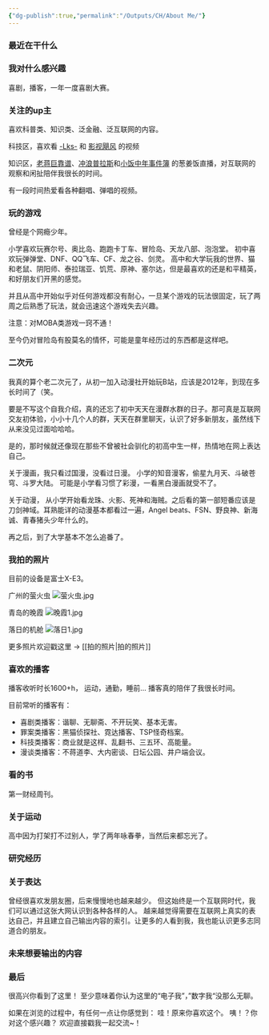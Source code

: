 ```yaml
---
{"dg-publish":true,"permalink":"/Outputs/CH/About Me/"}
---
```



### 最近在干什么

### 我对什么感兴趣
喜剧，播客，一年一度喜剧大赛。

### 关注的up主
喜欢科普类、知识类、泛金融、泛互联网的内容。

科技区，喜欢看 [-Lks-](https://space.bilibili.com/125526) 和 [影视飓风](https://space.bilibili.com/946974) 的视频

知识区，[老蒋巨靠谱](https://space.bilibili.com/119801456)、[冲浪普拉斯](https://space.bilibili.com/290548469?spm_id_from=333.337.0.0)和[小饭中年事件簿](https://space.bilibili.com/145149047) 的葱姜饭直播，对互联网的观察和闲扯陪伴我很长的时间。

有一段时间热爱看各种翻唱、弹唱的视频。
### 玩的游戏
曾经是个网瘾少年。

小学喜欢玩赛尔号、奥比岛、跑跑卡丁车、冒险岛、天龙八部、泡泡堂。
初中喜欢玩弹弹堂、DNF、QQ飞车、CF、龙之谷、剑灵。
高中和大学玩我的世界、猫和老鼠、阴阳师、泰拉瑞亚、饥荒、原神、塞尔达，但是最喜欢的还是和平精英，和好朋友们开黑的感觉。

并且从高中开始似乎对任何游戏都没有耐心，一旦某个游戏的玩法很固定，玩了两周之后熟悉了玩法，就会迅速这个游戏失去兴趣。

注意：对MOBA类游戏一窍不通！

至今仍对冒险岛有股莫名的情怀，可能是童年经历过的东西都是这样吧。
### 二次元
我真的算个老二次元了，从初一加入动漫社开始玩B站，应该是2012年，到现在多长时间了（笑。

要是不写这个自我介绍，真的还忘了初中天天在漫群水群的日子。那可真是互联网交友初体验，小小十几个人的群，天天在群里聊天，认识了好多新朋友，虽然线下从来没见过面哈哈哈。

是的，那时候就还像现在那些不曾被社会驯化的初高中生一样，热情地在网上表达自己。

关于漫画，我只看过国漫，没看过日漫。
小学的知音漫客，偷星九月天、斗破苍穹、斗罗大陆。
可能是小学看习惯了彩漫，一看黑白漫画就受不了。

关于动漫，
从小学开始看龙珠、火影、死神和海贼。之后看的第一部短番应该是刀剑神域。耳熟能详的动漫基本都看过一遍，Angel beats、FSN、野良神、新海诚、青春猪头少年什么的。

再之后，到了大学基本不怎么追番了。
### 我拍的照片
目前的设备是富士X-E3。

广州的萤火虫
![萤火虫.jpg](/img/user/Others/Assets/%E8%90%A4%E7%81%AB%E8%99%AB.jpg)

青岛的晚霞
![晚霞1.jpg](/img/user/Others/Assets/%E6%99%9A%E9%9C%9E1.jpg)

落日的机舱
![落日1.jpg](/img/user/Others/Assets/%E8%90%BD%E6%97%A51.jpg)

更多照片欢迎戳这里 -> [[拍的照片\|拍的照片]]
### 喜欢的播客
播客收听时长1600+h，
运动，通勤，睡前... 播客真的陪伴了我很长时间。

目前常听的播客有：
- 喜剧类播客：谐聊、无聊斋、不开玩笑、基本无害。
- 罪案类播客：黑猫侦探社、霓达播客、TSP怪奇档案。
- 科技类播客：商业就是这样、乱翻书、三五环、高能量。
- 漫谈类播客：不蒋道李、大内密谈、日坛公园、井户端会议。
### 看的书
第一财经周刊。
### 关于运动
高中因为打架打不过别人，学了两年咏春拳，当然后来都忘光了。

### 研究经历
### 关于表达
曾经很喜欢发朋友圈，后来慢慢地也越来越少。
但这始终是一个互联网时代，我们可以通过这张大网认识到各种各样的人。
越来越觉得需要在互联网上真实的表达自己，并且建立自己输出内容的索引。让更多的人看到我，我也能认识更多志同道合的朋友。
### 未来想要输出的内容
### 最后
很高兴你看到了这里！
至少意味着你认为这里的“电子我”，”数字我“没那么无聊。

如果在浏览的过程中，有任何一点让你感觉到：
哇！原来你喜欢这个。
咦！？你对这个感兴趣？
欢迎直接戳我一起交流~！

